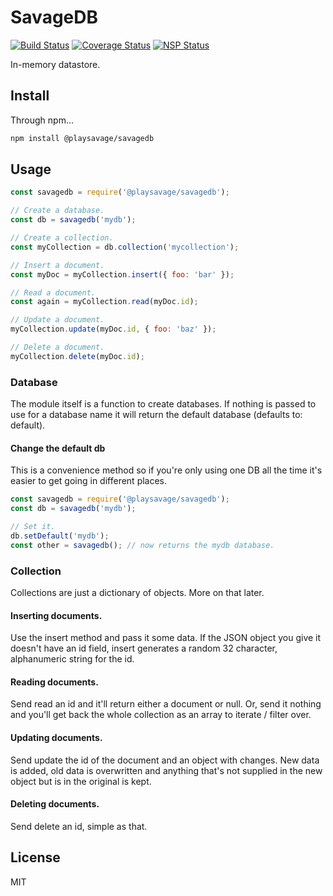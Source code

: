 # SavageDB
[![Build Status](https://travis-ci.org/playsavage/savagedb.svg?branch=master)](https://travis-ci.org/playsavage/savagedb)
[![Coverage Status](https://coveralls.io/repos/github/playsavage/savagedb/badge.svg?branch=master)](https://coveralls.io/github/playsavage/savagedb?branch=master)
[![NSP Status](https://nodesecurity.io/orgs/playsavage/projects/fe1645c5-a071-4151-93c1-02364fbfe84e/badge)](https://nodesecurity.io/orgs/playsavage/projects/fe1645c5-a071-4151-93c1-02364fbfe84e)

In-memory datastore.

## Install
Through npm...
```bash
npm install @playsavage/savagedb
```

## Usage
```js
const savagedb = require('@playsavage/savagedb');

// Create a database.
const db = savagedb('mydb');

// Create a collection.
const myCollection = db.collection('mycollection');

// Insert a document.
const myDoc = myCollection.insert({ foo: 'bar' });

// Read a document.
const again = myCollection.read(myDoc.id);

// Update a document.
myCollection.update(myDoc.id, { foo: 'baz' });

// Delete a document.
myCollection.delete(myDoc.id);
```

### Database
The module itself is a function to create databases. If nothing is passed to use for a database name it will return the default database (defaults to: default).

#### Change the default db
This is a convenience method so if you're only using one DB all the time it's easier to get going in different places.
```js
const savagedb = require('@playsavage/savagedb');
const db = savagedb('mydb');

// Set it.
db.setDefault('mydb');
const other = savagedb(); // now returns the mydb database.
```

### Collection
Collections are just a dictionary of objects. More on that later.

#### Inserting documents.
Use the insert method and pass it some data. If the JSON object you give it doesn't have an id field, insert generates a random 32 character, alphanumeric string for the id.

#### Reading documents.
Send read an id and it'll return either a document or null. Or, send it nothing and you'll get back the whole collection as an array to iterate / filter over.

#### Updating documents.
Send update the id of the document and an object with changes. New data is added, old data is overwritten and anything that's not supplied in the new object but is in the original is kept.

#### Deleting documents.
Send delete an id, simple as that.

## License
MIT
